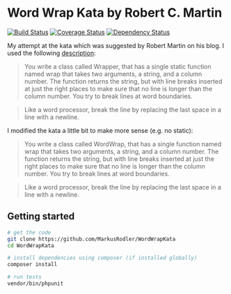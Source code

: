 # Word Wrap Kata by Robert C. Martin
[![Build Status](https://img.shields.io/travis/MarkusRodler/WordWrapKata.svg?style=flat-square)](https://travis-ci.org/MarkusRodler/WordWrapKata)
[![Coverage Status](https://img.shields.io/coveralls/MarkusRodler/WordWrapKata.svg?style=flat-square)](https://coveralls.io/github/MarkusRodler/WordWrapKata?branch=master)
[![Dependency Status](https://www.versioneye.com/user/projects/5655e7e4ff016c00330018b5/badge.svg?style=flat-square)](https://www.versioneye.com/user/projects/5655e7e4ff016c00330018b5)

My attempt at the kata which was suggested by Robert Martin on his blog. I used the following [description](http://codingdojo.org/cgi-bin/index.pl?KataWordWrap):

  > You write a class called Wrapper, that has a single static function named wrap that takes two arguments, a string, and a column number. The function returns the string, but with line breaks inserted at just the right places to make sure that no line is longer than the column number. You try to break lines at word boundaries.

  > Like a word processor, break the line by replacing the last space in a line with a newline.

I modified the kata a little bit to make more sense (e.g. no static):

  > You write a class called WordWrap, that has a single function named wrap that takes two arguments, a string, and a column number. The function returns the string, but with line breaks inserted at just the right places to make sure that no line is longer than the column number. You try to break lines at word boundaries.

  > Like a word processor, break the line by replacing the last space in a line with a newline.

## Getting started

 ```bash
# get the code
git clone https://github.com/MarkusRodler/WordWrapKata
cd WordWrapKata

# install dependencies using composer (if installed globally)
composer install

# run tests
vendor/bin/phpunit
 ```

